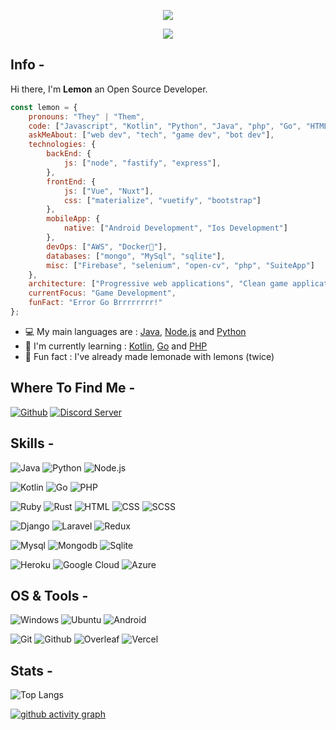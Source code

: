 <p align="center">
    <img src="https://github.com/japandotorg/japandotorg/blob/main/dmcb.gif" />
</p>

<p align="center">
   <a href="https://discord.com/users/759180080328081450">
      <img src="https://lanyard.cnrad.dev/api/759180080328081450?theme=dark&animated=true" />
   </a>
</p>

## Info -

Hi there, I'm **Lemon** an Open Source Developer.

```javascript
const lemon = {
    pronouns: "They" | "Them",
    code: ["Javascript", "Kotlin", "Python", "Java", "php", "Go", "HTML", "CSS", "SCSS"],
    askMeAbout: ["web dev", "tech", "game dev", "bot dev"],
    technologies: {
        backEnd: {
            js: ["node", "fastify", "express"],
        },
        frontEnd: {
            js: ["Vue", "Nuxt"],
            css: ["materialize", "vuetify", "bootstrap"]
        },
        mobileApp: {
            native: ["Android Development", "Ios Development"]
        },
        devOps: ["AWS", "Docker🐳"],
        databases: ["mongo", "MySql", "sqlite"],
        misc: ["Firebase", "selenium", "open-cv", "php", "SuiteApp"]
    },
    architecture: ["Progressive web applications", "Clean game applications", "Advanced Discord Bots"],
    currentFocus: "Game Development",
    funFact: "Error Go Brrrrrrrr!"
};
```

- :computer: My main languages are : [Java](https://www.oracle.com/in/java/technologies/javase-downloads.html), [Node.js](https://nodejs.org/en/) and [Python](https://www.python.org)
- :school: I'm currently learning : [Kotlin](https://kotlinlang.org), [Go](https://go.dev/?gclid=CjwKCAjwkN6EBhBNEiwADVfya8Ntqc-zur_qGpViciNm2PjC3aM_AOH2v_ll-uYnSCX4hhYDHYynkRoCnGcQAvD_BwE) and [PHP](https://www.php.net)
- :dart: Fun fact : I've already made lemonade with lemons (twice)

## Where To Find Me -

[![Github](https://img.shields.io/badge/-Github-181717?style=for-the-badge&logo=Github&logoColor=white)](https://github.com/japandotorg)
[![Discord Server](https://img.shields.io/badge/Discord-7289DA?style=for-the-badge&logo=discord&logoColor=white)](https://discord.gg/danklovers)

## Skills -

![Java](https://img.shields.io/badge/Java-ED8B00?style=for-the-badge&logo=java&logoColor=white)
![Python](https://img.shields.io/badge/Python-14354C?style=for-the-badge&logo=python&logoColor=white)
![Node.js](https://img.shields.io/badge/Node.js-43853D?style=for-the-badge&logo=node.js&logoColor=white)

![Kotlin](https://img.shields.io/badge/Kotlin-0095D5?&style=for-the-badge&logo=kotlin&logoColor=white)
![Go](https://img.shields.io/badge/Go-00ADD8?style=for-the-badge&logo=go&logoColor=white)
![PHP](https://img.shields.io/badge/PHP-777BB4?style=for-the-badge&logo=php&logoColor=white)

![Ruby](https://img.shields.io/badge/Ruby-CC342D?style=for-the-badge&logo=ruby&logoColor=white)
![Rust](https://img.shields.io/badge/Rust-000000?style=for-the-badge&logo=rust&logoColor=white)
![HTML](https://img.shields.io/badge/HTML5-E34F26?style=for-the-badge&logo=html5&logoColor=white)
![CSS](https://img.shields.io/badge/CSS3-1572B6?style=for-the-badge&logo=css3&logoColor=white)
![SCSS](https://img.shields.io/badge/Sass-CC6699?style=for-the-badge&logo=sass&logoColor=white)

![Django](https://img.shields.io/badge/Django-092E20?style=for-the-badge&logo=django&logoColor=white)
![Laravel](https://img.shields.io/badge/Laravel-FF2D20?style=for-the-badge&logo=laravel&logoColor=white)
![Redux](https://img.shields.io/badge/Redux-593D88?style=for-the-badge&logo=redux&logoColor=white)

![Mysql](https://img.shields.io/badge/MySQL-00000F?style=for-the-badge&logo=mysql&logoColor=white)
![Mongodb](https://img.shields.io/badge/MongoDB-4EA94B?style=for-the-badge&logo=mongodb&logoColor=white)
![Sqlite](https://img.shields.io/badge/SQLite-07405E?style=for-the-badge&logo=sqlite&logoColor=white)

![Heroku](https://img.shields.io/badge/Heroku-430098?style=for-the-badge&logo=heroku&logoColor=white)
![Google Cloud](https://img.shields.io/badge/Google_Cloud-4285F4?style=for-the-badge&logo=google-cloud&logoColor=white)
![Azure](https://img.shields.io/badge/Microsoft_Azure-0089D6?style=for-the-badge&logo=microsoft-azure&logoColor=white)

## OS & Tools -

![Windows](https://img.shields.io/badge/Windows-0078D6?style=for-the-badge&logo=windows&logoColor=white)
![Ubuntu](https://img.shields.io/badge/Ubuntu-E95420?style=for-the-badge&logo=ubuntu&logoColor=white)
![Android](https://img.shields.io/badge/Android-3DDC84?style=for-the-badge&logo=android&logoColor=white)

![Git](https://img.shields.io/badge/-Git-F05032?logo=Git&style=for-the-badge&logoColor=white)
![Github](https://img.shields.io/badge/-Github-181717?logo=Github&style=for-the-badge&logoColor=white)
![Overleaf](https://img.shields.io/badge/-Overleaf-47A141?logo=Overleaf&style=for-the-badge&logoColor=white)
![Vercel](https://img.shields.io/badge/-vercel-000000?logo=Vercel&style=for-the-badge&logoColor=white)

## Stats -

![Top Langs](https://github-readme-stats.vercel.app/api/top-langs/?username=japandotorg&layout=compact)

[![github activity graph](https://github-readme-activity-graph.cyclic.app/graph?username=japandotorg&theme=merko)](https://github.com/japandotorg)
